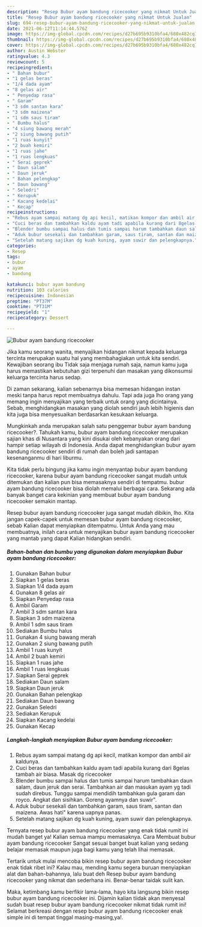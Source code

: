```yaml
---
description: "Resep Bubur ayam bandung ricecooker yang nikmat Untuk Jualan"
title: "Resep Bubur ayam bandung ricecooker yang nikmat Untuk Jualan"
slug: 694-resep-bubur-ayam-bandung-ricecooker-yang-nikmat-untuk-jualan
date: 2021-06-12T11:14:44.576Z
image: https://img-global.cpcdn.com/recipes/d27b695b9310bfa4/680x482cq70/bubur-ayam-bandung-ricecooker-foto-resep-utama.jpg
thumbnail: https://img-global.cpcdn.com/recipes/d27b695b9310bfa4/680x482cq70/bubur-ayam-bandung-ricecooker-foto-resep-utama.jpg
cover: https://img-global.cpcdn.com/recipes/d27b695b9310bfa4/680x482cq70/bubur-ayam-bandung-ricecooker-foto-resep-utama.jpg
author: Austin Webster
ratingvalue: 4.3
reviewcount: 5
recipeingredient:
- " Bahan bubur"
- "1 gelas beras"
- "1/4 dada ayam"
- "8 gelas air"
- " Penyedap rasa"
- " Garam"
- "3 sdm santan kara"
- "3 sdm maizena"
- "1 sdm saus tiram"
- " Bumbu halus"
- "4 siung bawang merah"
- "2 siung bawang putih"
- "1 ruas kunyit"
- "2 buah kemiri"
- "1 ruas jahe"
- "1 ruas lengkuas"
- " Serai geprek"
- " Daun salam"
- " Daun jeruk"
- " Bahan pelengkap"
- " Daun bawang"
- " Seledri"
- " Kerupuk"
- " Kacang kedelai"
- " Kecap"
recipeinstructions:
- "Rebus ayam sampai matang dg api kecil, matikan kompor dan ambil air kaldunya."
- "Cuci beras dan tambahkan kaldu ayam tadi apabila kurang dari 8gelas tambah air biasa. Masak dg ricecooker"
- "Blender bumbu sampai halus dan tumis sampai harum tambahkan daun salam, daun jeruk dan serai. Tambahkan air dan masukan ayam yg tadi sudah direbus. Tunggu sampai mendidih tambahkan gula garam dan royco. Angkat dan sisihkan. Goreng ayamnya dan suwir&#34;."
- "Aduk bubur sesekali dan tambahkan garam, saus tiram, santan dan maizena. Awas hati&#34; karena uapnya panas."
- "Setelah matang sajikan dg kuah kuning, ayam suwir dan pelengkapnya."
categories:
- Resep
tags:
- bubur
- ayam
- bandung

katakunci: bubur ayam bandung 
nutrition: 103 calories
recipecuisine: Indonesian
preptime: "PT37M"
cooktime: "PT31M"
recipeyield: "1"
recipecategory: Dessert

---
```



![Bubur ayam bandung ricecooker](https://img-global.cpcdn.com/recipes/d27b695b9310bfa4/680x482cq70/bubur-ayam-bandung-ricecooker-foto-resep-utama.jpg)

Jika kamu seorang wanita, menyajikan hidangan nikmat kepada keluarga tercinta merupakan suatu hal yang membahagiakan untuk kita sendiri. Kewajiban seorang ibu Tidak saja menjaga rumah saja, namun kamu juga harus memastikan kebutuhan gizi terpenuhi dan masakan yang dikonsumsi keluarga tercinta harus sedap.

Di zaman  sekarang, kalian sebenarnya bisa memesan hidangan instan meski tanpa harus repot membuatnya dahulu. Tapi ada juga lho orang yang memang ingin menyajikan yang terbaik untuk orang yang dicintainya. Sebab, menghidangkan masakan yang diolah sendiri jauh lebih higienis dan kita juga bisa menyesuaikan berdasarkan kesukaan keluarga. 



Mungkinkah anda merupakan salah satu penggemar bubur ayam bandung ricecooker?. Tahukah kamu, bubur ayam bandung ricecooker merupakan sajian khas di Nusantara yang kini disukai oleh kebanyakan orang dari hampir setiap wilayah di Indonesia. Anda dapat menghidangkan bubur ayam bandung ricecooker sendiri di rumah dan boleh jadi santapan kesenanganmu di hari liburmu.

Kita tidak perlu bingung jika kamu ingin menyantap bubur ayam bandung ricecooker, karena bubur ayam bandung ricecooker sangat mudah untuk ditemukan dan kalian pun bisa memasaknya sendiri di tempatmu. bubur ayam bandung ricecooker bisa diolah memalui berbagai cara. Sekarang ada banyak banget cara kekinian yang membuat bubur ayam bandung ricecooker semakin mantap.

Resep bubur ayam bandung ricecooker juga sangat mudah dibikin, lho. Kita jangan capek-capek untuk memesan bubur ayam bandung ricecooker, sebab Kalian dapat menyiapkan ditempatmu. Untuk Anda yang mau membuatnya, inilah cara untuk menyajikan bubur ayam bandung ricecooker yang mantab yang dapat Kalian hidangkan sendiri.

<!--inarticleads1-->

##### Bahan-bahan dan bumbu yang digunakan dalam menyiapkan Bubur ayam bandung ricecooker:

1. Gunakan  Bahan bubur
1. Siapkan 1 gelas beras
1. Siapkan 1/4 dada ayam
1. Gunakan 8 gelas air
1. Siapkan  Penyedap rasa
1. Ambil  Garam
1. Ambil 3 sdm santan kara
1. Siapkan 3 sdm maizena
1. Ambil 1 sdm saus tiram
1. Sediakan  Bumbu halus
1. Gunakan 4 siung bawang merah
1. Gunakan 2 siung bawang putih
1. Ambil 1 ruas kunyit
1. Ambil 2 buah kemiri
1. Siapkan 1 ruas jahe
1. Ambil 1 ruas lengkuas
1. Siapkan  Serai geprek
1. Sediakan  Daun salam
1. Siapkan  Daun jeruk
1. Gunakan  Bahan pelengkap
1. Sediakan  Daun bawang
1. Gunakan  Seledri
1. Sediakan  Kerupuk
1. Siapkan  Kacang kedelai
1. Gunakan  Kecap




<!--inarticleads2-->

##### Langkah-langkah menyiapkan Bubur ayam bandung ricecooker:

1. Rebus ayam sampai matang dg api kecil, matikan kompor dan ambil air kaldunya.
1. Cuci beras dan tambahkan kaldu ayam tadi apabila kurang dari 8gelas tambah air biasa. Masak dg ricecooker
1. Blender bumbu sampai halus dan tumis sampai harum tambahkan daun salam, daun jeruk dan serai. Tambahkan air dan masukan ayam yg tadi sudah direbus. Tunggu sampai mendidih tambahkan gula garam dan royco. Angkat dan sisihkan. Goreng ayamnya dan suwir&#34;.
1. Aduk bubur sesekali dan tambahkan garam, saus tiram, santan dan maizena. Awas hati&#34; karena uapnya panas.
1. Setelah matang sajikan dg kuah kuning, ayam suwir dan pelengkapnya.




Ternyata resep bubur ayam bandung ricecooker yang enak tidak rumit ini mudah banget ya! Kalian semua mampu memasaknya. Cara Membuat bubur ayam bandung ricecooker Sangat sesuai banget buat kalian yang sedang belajar memasak maupun juga bagi kamu yang telah lihai memasak.

Tertarik untuk mulai mencoba bikin resep bubur ayam bandung ricecooker enak tidak ribet ini? Kalau mau, mending kamu segera buruan menyiapkan alat dan bahan-bahannya, lalu buat deh Resep bubur ayam bandung ricecooker yang nikmat dan sederhana ini. Benar-benar taidak sulit kan. 

Maka, ketimbang kamu berfikir lama-lama, hayo kita langsung bikin resep bubur ayam bandung ricecooker ini. Dijamin kalian tiidak akan menyesal sudah buat resep bubur ayam bandung ricecooker nikmat tidak rumit ini! Selamat berkreasi dengan resep bubur ayam bandung ricecooker enak simple ini di tempat tinggal masing-masing,ya!.

